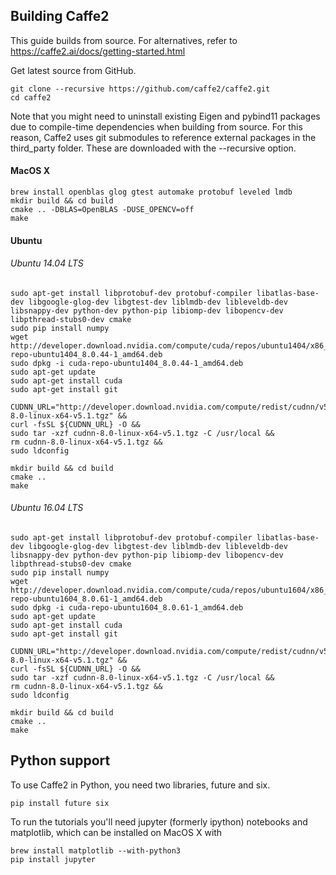## Building Caffe2

This guide builds from source. For alternatives, refer to https://caffe2.ai/docs/getting-started.html

Get latest source from GitHub.

    git clone --recursive https://github.com/caffe2/caffe2.git
    cd caffe2

Note that you might need to uninstall existing Eigen and pybind11 packages due to compile-time dependencies when building from source. For this reason, Caffe2 uses git submodules to reference external packages in the third_party folder. These are downloaded with the --recursive option.

#### MacOS X

    brew install openblas glog gtest automake protobuf leveled lmdb
    mkdir build && cd build
    cmake .. -DBLAS=OpenBLAS -DUSE_OPENCV=off
    make

#### Ubuntu

###### Ubuntu 14.04 LTS
    sudo apt-get install libprotobuf-dev protobuf-compiler libatlas-base-dev libgoogle-glog-dev libgtest-dev liblmdb-dev libleveldb-dev libsnappy-dev python-dev python-pip libiomp-dev libopencv-dev libpthread-stubs0-dev cmake
    sudo pip install numpy
    wget http://developer.download.nvidia.com/compute/cuda/repos/ubuntu1404/x86_64/cuda-repo-ubuntu1404_8.0.44-1_amd64.deb
    sudo dpkg -i cuda-repo-ubuntu1404_8.0.44-1_amd64.deb
    sudo apt-get update
    sudo apt-get install cuda
    sudo apt-get install git

    CUDNN_URL="http://developer.download.nvidia.com/compute/redist/cudnn/v5.1/cudnn-8.0-linux-x64-v5.1.tgz" &&
    curl -fsSL ${CUDNN_URL} -O &&
    sudo tar -xzf cudnn-8.0-linux-x64-v5.1.tgz -C /usr/local &&
    rm cudnn-8.0-linux-x64-v5.1.tgz &&
    sudo ldconfig

    mkdir build && cd build
    cmake ..
    make

###### Ubuntu 16.04 LTS
    sudo apt-get install libprotobuf-dev protobuf-compiler libatlas-base-dev libgoogle-glog-dev libgtest-dev liblmdb-dev libleveldb-dev libsnappy-dev python-dev python-pip libiomp-dev libopencv-dev libpthread-stubs0-dev cmake
    sudo pip install numpy
    wget http://developer.download.nvidia.com/compute/cuda/repos/ubuntu1604/x86_64/cuda-repo-ubuntu1604_8.0.61-1_amd64.deb
    sudo dpkg -i cuda-repo-ubuntu1604_8.0.61-1_amd64.deb
    sudo apt-get update
    sudo apt-get install cuda
    sudo apt-get install git

    CUDNN_URL="http://developer.download.nvidia.com/compute/redist/cudnn/v5.1/cudnn-8.0-linux-x64-v5.1.tgz" &&
    curl -fsSL ${CUDNN_URL} -O &&
    sudo tar -xzf cudnn-8.0-linux-x64-v5.1.tgz -C /usr/local &&
    rm cudnn-8.0-linux-x64-v5.1.tgz &&
    sudo ldconfig

    mkdir build && cd build
    cmake ..
    make

## Python support

To use Caffe2 in Python, you need two libraries, future and six.

    pip install future six

To run the tutorials you'll need jupyter (formerly ipython) notebooks and matplotlib, which can be installed on MacOS X with

    brew install matplotlib --with-python3
    pip install jupyter
